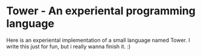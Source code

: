 Tower - An experiental programming language
=========================
Here is an experiental implementation of a small language named Tower. I write this just for fun, but i really wanna finish it. :)

